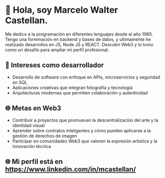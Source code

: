 # 👋 Hola, soy Marcelo Walter Castellan.
Me dedico a la programación en diferentes lenguajes desde el año 1985.
Tengo una formmación en backend y bases de datos, y ultimamente he realizado desarrollos en JS, Node JS y REACT.
Descubri Web3 y lo tomo como un desafío para ampliar mi perfil profesional.

## 🎯 Intereses como desarrollador
- Desarrollo de software con enfoque en APIs, microservicios y seguridad en SQL
- Aplicaciones creativas que integran fotografía y tecnología
- Arquitecturas modernas que permiten colaboración y autenticidad

## 🌐 Metas en Web3
- Contribuir a proyectos que promuevan la descentralización del arte y la identidad visual
- Aprender sobre contratos inteligentes y cómo pueden aplicarse a la gestión de derechos de imagen
- Participar en comunidades Web3 que valoren la expresión artística y la innovación técnica

## 🌐 Mi perfil está en https://www.linkedin.com/in/mcastellan/
